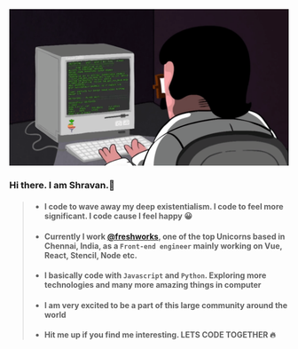 
<img src="https://github.com/existentialcoder/existentialcoder/blob/master/coder.gif" alt="Coder" />

### Hi there. I am Shravan.👋
> * #### I code to wave away my deep existentialism. I code to feel more significant. I code cause I feel happy 😀
> * #### Currently I work [@freshworks](https://github.com/freshdesk), one of the top Unicorns based in Chennai, India, as a `Front-end engineer` mainly working on <b> Vue, React, Stencil, Node </b> etc.
> * #### I basically code with `Javascript` and `Python`. Exploring more technologies and many more amazing things in computer
> * #### I am very excited to be a part of this large community around the world 
> * #### Hit me up if you find me interesting. LETS CODE TOGETHER 🔥
